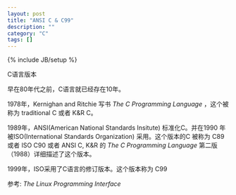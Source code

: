 ```yaml
---
layout: post
title: "ANSI C & C99"
description: ""
category: "C"
tags: []
---
```

{% include JB/setup %}

C语言版本

早在80年代之前，C语言就已经存在10年。

1978年，Kernighan and Ritchie 写书 _The C Programming Language_ ，这个被称为 traditional C 或者 K&R C。

1989年，ANSI(American National Standards Insitute) 标准化C。并在1990 年被ISO(International Standards Organization) 采用。这个版本的C 被称为 C89 或者 ISO C90 或者 ANSI C, K&R 的 _The C Programming Language_ 第二版（1988）详细描述了这个版本。

1999年，ISO采用了C语言的修订版本。这个版本称为 C99

参考: _The Linux Programming Interface_
